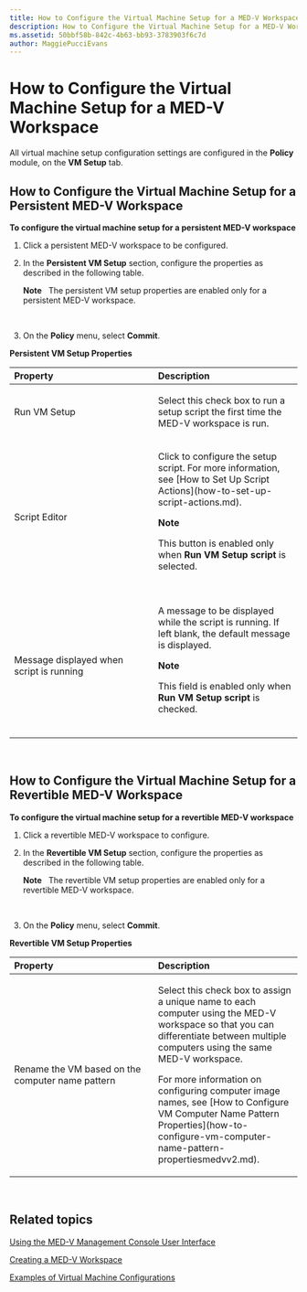 ```yaml
---
title: How to Configure the Virtual Machine Setup for a MED-V Workspace
description: How to Configure the Virtual Machine Setup for a MED-V Workspace
ms.assetid: 50bbf58b-842c-4b63-bb93-3783903f6c7d
author: MaggiePucciEvans
---
```


# How to Configure the Virtual Machine Setup for a MED-V Workspace


All virtual machine setup configuration settings are configured in the **Policy** module, on the **VM Setup** tab.

## How to Configure the Virtual Machine Setup for a Persistent MED-V Workspace


**To configure the virtual machine setup for a persistent MED-V workspace**

1.  Click a persistent MED-V workspace to be configured.

2.  In the **Persistent VM Setup** section, configure the properties as described in the following table.

    **Note**  
    The persistent VM setup properties are enabled only for a persistent MED-V workspace.

     

3.  On the **Policy** menu, select **Commit**.

**Persistent VM Setup Properties**

<table>
<colgroup>
<col width="50%" />
<col width="50%" />
</colgroup>
<thead>
<tr class="header">
<th align="left">Property</th>
<th align="left">Description</th>
</tr>
</thead>
<tbody>
<tr class="odd">
<td align="left"><p>Run VM Setup</p></td>
<td align="left"><p>Select this check box to run a setup script the first time the MED-V workspace is run.</p></td>
</tr>
<tr class="even">
<td align="left"><p>Script Editor</p></td>
<td align="left"><p>Click to configure the setup script. For more information, see [How to Set Up Script Actions](how-to-set-up-script-actions.md).</p>
<div class="alert">
<strong>Note</strong>  
<p>This button is enabled only when <strong>Run VM Setup script</strong> is selected.</p>
</div>
<div>
 
</div></td>
</tr>
<tr class="odd">
<td align="left"><p>Message displayed when script is running</p></td>
<td align="left"><p>A message to be displayed while the script is running. If left blank, the default message is displayed.</p>
<div class="alert">
<strong>Note</strong>  
<p>This field is enabled only when <strong>Run VM Setup script</strong> is checked.</p>
</div>
<div>
 
</div></td>
</tr>
</tbody>
</table>

 

## How to Configure the Virtual Machine Setup for a Revertible MED-V Workspace


**To configure the virtual machine setup for a revertible MED-V workspace**

1.  Click a revertible MED-V workspace to configure.

2.  In the **Revertible VM Setup** section, configure the properties as described in the following table.

    **Note**  
    The revertible VM setup properties are enabled only for a revertible MED-V workspace.

     

3.  On the **Policy** menu, select **Commit**.

**Revertible VM Setup Properties**

<table>
<colgroup>
<col width="50%" />
<col width="50%" />
</colgroup>
<thead>
<tr class="header">
<th align="left">Property</th>
<th align="left">Description</th>
</tr>
</thead>
<tbody>
<tr class="odd">
<td align="left"><p>Rename the VM based on the computer name pattern</p></td>
<td align="left"><p>Select this check box to assign a unique name to each computer using the MED-V workspace so that you can differentiate between multiple computers using the same MED-V workspace.</p>
<p>For more information on configuring computer image names, see [How to Configure VM Computer Name Pattern Properties](how-to-configure-vm-computer-name-pattern-propertiesmedvv2.md).</p></td>
</tr>
</tbody>
</table>

 

## Related topics


[Using the MED-V Management Console User Interface](using-the-med-v-management-console-user-interface.md)

[Creating a MED-V Workspace](creating-a-med-v-workspacemedv-10-sp1.md)

[Examples of Virtual Machine Configurations](examples-of-virtual-machine-configurationsv2.md)

 

 





